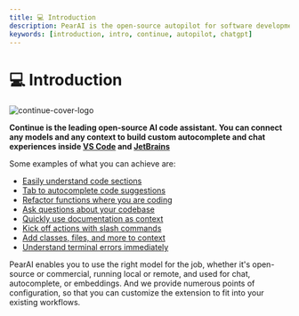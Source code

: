```yaml
---
title: 💻 Introduction
description: PearAI is the open-source autopilot for software development
keywords: [introduction, intro, continue, autopilot, chatgpt]
---
```


# 💻 Introduction

![continue-cover-logo](/img/intro.png)

**Continue is the leading open-source AI code assistant. You can connect any models and any context to build custom autocomplete and chat experiences inside [VS Code](https://marketplace.visualstudio.com/items?itemName=Continue.continue) and [JetBrains](https://plugins.jetbrains.com/plugin/22707-continue-extension)**

Some examples of what you can achieve are:

- [Easily understand code sections](how-to-use-continue.md#easily-understand-code-sections)
- [Tab to autocomplete code suggestions](how-to-use-continue.md#tab-to-autocomplete-code-suggestions)
- [Refactor functions where you are coding](how-to-use-continue.md#refactor-functions-where-you-are-coding)
- [Ask questions about your codebase](how-to-use-continue.md#ask-questions-about-your-codebase)
- [Quickly use documentation as context](how-to-use-continue.md#quickly-use-documentation-as-context)
- [Kick off actions with slash commands](how-to-use-continue.md#kick-off-actions-with-slash-commands)
- [Add classes, files, and more to context](how-to-use-continue.md#add-classes-files-and-more-to-context)
- [Understand terminal errors immediately](how-to-use-continue.md#understand-terminal-errors-immediately)

PearAI enables you to use the right model for the job, whether it's open-source or commercial, running local or remote, and used for chat, autocomplete, or embeddings. And we provide numerous points of configuration, so that you can customize the extension to fit into your existing workflows.
